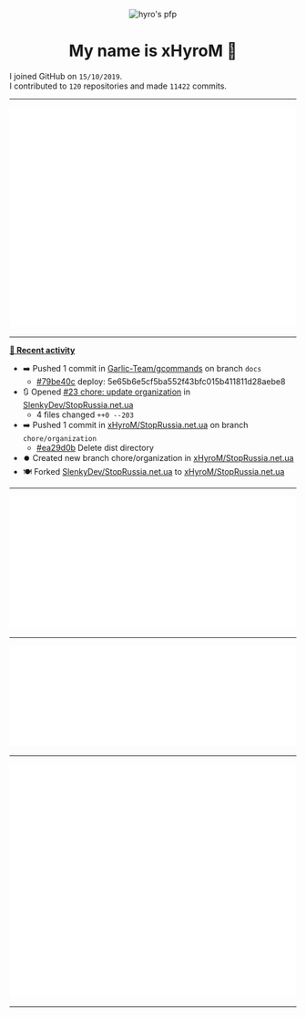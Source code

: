 <p align="center">
    <img src="https://avatars.githubusercontent.com/u/56601352" width="192" alt="hyro's pfp" />
    <h1 align="center">My name is xHyroM 👋</h1>
</p>

I joined GitHub on `15/10/2019`.  
I contributed to `120` repositories and made `11422` commits.  

___

<img src="https://github.com/xHyroM/xHyroM/blob/master/.cache/base.svg">

___

**[📰 Recent activity](https://github.com/xHyroM)**
* ➡️ Pushed 1 commit in [Garlic-Team/gcommands](https://github.com/Garlic-Team/gcommands) on branch `docs`
  * [#79be40c](https://github.com/Garlic-Team/gcommands/commit/79be40c) deploy: 5e65b6e5cf5ba552f43bfc015b411811d28aebe8
* 🔃 Opened [#23 chore: update organization](https://github.com/SlenkyDev/StopRussia.net.ua/pull/23) in [SlenkyDev/StopRussia.net.ua](https://github.com/SlenkyDev/StopRussia.net.ua)
  * 4 files changed `++0 --203`
* ➡️ Pushed 1 commit in [xHyroM/StopRussia.net.ua](https://github.com/xHyroM/StopRussia.net.ua) on branch `chore/organization`
  * [#ea29d0b](https://github.com/xHyroM/StopRussia.net.ua/commit/ea29d0b) Delete dist directory
* ⏺️ Created new branch chore/organization in [xHyroM/StopRussia.net.ua](https://github.com/xHyroM/StopRussia.net.ua)
* 🍽️ Forked [SlenkyDev/StopRussia.net.ua](https://github.com/SlenkyDev/StopRussia.net.ua) to [xHyroM/StopRussia.net.ua](https://github.com/xHyroM/StopRussia.net.ua)


___

<img src="https://github.com/xHyroM/xHyroM/blob/master/.cache/isocalendar.svg">

___

<img src="https://github.com/xHyroM/xHyroM/blob/master/.cache/languages.svg">

___

<img src="https://github.com/xHyroM/xHyroM/blob/master/.cache/achievements.svg">

___